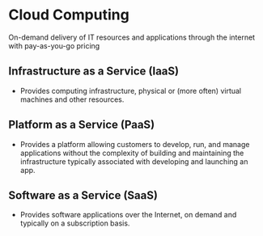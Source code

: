 # Cloud Computing

On-demand delivery of IT resources and applications through the internet with pay-as-you-go pricing

## Infrastructure as a Service (IaaS)

- Provides computing infrastructure, physical or (more often) virtual machines and other resources.

## Platform as a Service (PaaS)

- Provides a platform allowing customers to develop, run, and manage applications without the complexity of building and maintaining the infrastructure typically associated with developing and launching an app.

## Software as a Service (SaaS)

- Provides software applications over the Internet, on demand and typically on a subscription basis.
